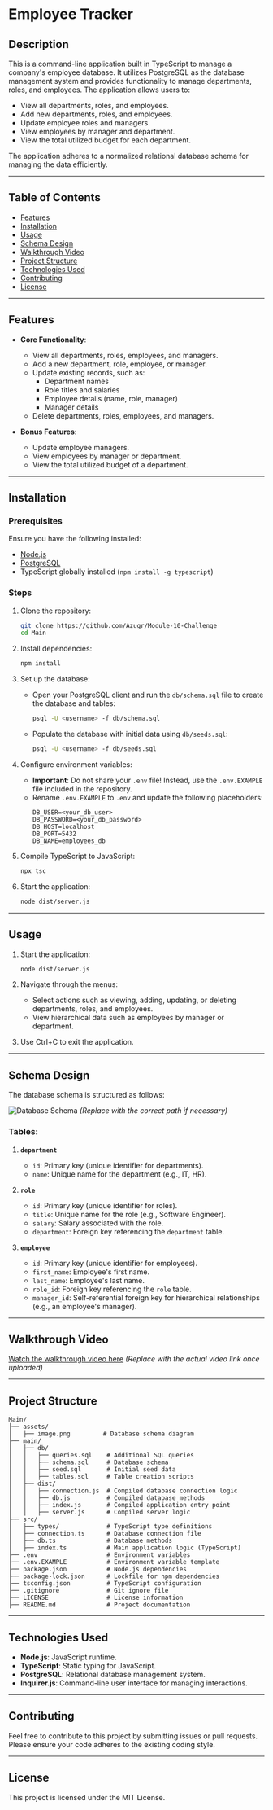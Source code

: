 # Employee Tracker

## Description
This is a command-line application built in TypeScript to manage a company's employee database. It utilizes PostgreSQL as the database management system and provides functionality to manage departments, roles, and employees. The application allows users to:

- View all departments, roles, and employees.
- Add new departments, roles, and employees.
- Update employee roles and managers.
- View employees by manager and department.
- View the total utilized budget for each department.

The application adheres to a normalized relational database schema for managing the data efficiently.

---

## Table of Contents
- [Features](#features)
- [Installation](#installation)
- [Usage](#usage)
- [Schema Design](#schema-design)
- [Walkthrough Video](#walkthrough-video)
- [Project Structure](#project-structure)
- [Technologies Used](#technologies-used)
- [Contributing](#contributing)
- [License](#license)

---

## Features

- **Core Functionality**:
  - View all departments, roles, employees, and managers.
  - Add a new department, role, employee, or manager.
  - Update existing records, such as:
    - Department names
    - Role titles and salaries
    - Employee details (name, role, manager)
    - Manager details
  - Delete departments, roles, employees, and managers.

- **Bonus Features**:
  - Update employee managers.
  - View employees by manager or department.
  - View the total utilized budget of a department.

---

## Installation

### Prerequisites
Ensure you have the following installed:
- [Node.js](https://nodejs.org/)
- [PostgreSQL](https://www.postgresql.org/)
- TypeScript globally installed (`npm install -g typescript`)

### Steps
1. Clone the repository:
   ```bash
   git clone https://github.com/Azugr/Module-10-Challenge
   cd Main
   ```

2. Install dependencies:
   ```bash
   npm install
   ```

3. Set up the database:
   - Open your PostgreSQL client and run the `db/schema.sql` file to create the database and tables:
     ```bash
     psql -U <username> -f db/schema.sql
     ```
   - Populate the database with initial data using `db/seeds.sql`:
     ```bash
     psql -U <username> -f db/seeds.sql
     ```

4. Configure environment variables:
   - **Important**: Do not share your `.env` file! Instead, use the `.env.EXAMPLE` file included in the repository.
   - Rename `.env.EXAMPLE` to `.env` and update the following placeholders:
     ```env
     DB_USER=<your_db_user>
     DB_PASSWORD=<your_db_password>
     DB_HOST=localhost
     DB_PORT=5432
     DB_NAME=employees_db
     ```

5. Compile TypeScript to JavaScript:
   ```bash
   npx tsc
   ```

6. Start the application:
   ```bash
   node dist/server.js
   ```

---

## Usage

1. Start the application:
   ```bash
   node dist/server.js
   ```

2. Navigate through the menus:
   - Select actions such as viewing, adding, updating, or deleting departments, roles, and employees.
   - View hierarchical data such as employees by manager or department.

3. Use Ctrl+C to exit the application.

---

## Schema Design
The database schema is structured as follows:

![Database Schema](./assets/image.png) *(Replace with the correct path if necessary)*

### Tables:
1. **`department`**
    - `id`: Primary key (unique identifier for departments).
    - `name`: Unique name for the department (e.g., IT, HR).

2. **`role`**
    - `id`: Primary key (unique identifier for roles).
    - `title`: Unique name for the role (e.g., Software Engineer).
    - `salary`: Salary associated with the role.
    - `department`: Foreign key referencing the `department` table.

3. **`employee`**
    - `id`: Primary key (unique identifier for employees).
    - `first_name`: Employee's first name.
    - `last_name`: Employee's last name.
    - `role_id`: Foreign key referencing the `role` table.
    - `manager_id`: Self-referential foreign key for hierarchical relationships (e.g., an employee's manager).

---

## Walkthrough Video
[Watch the walkthrough video here](#) *(Replace with the actual video link once uploaded)*

---

## Project Structure
```
Main/
├── assets/
│   ├── image.png         # Database schema diagram
├── main/
│   ├── db/
│   │   ├── queries.sql    # Additional SQL queries
│   │   ├── schema.sql     # Database schema
│   │   ├── seed.sql       # Initial seed data
│   │   ├── tables.sql     # Table creation scripts
│   ├── dist/
│   │   ├── connection.js  # Compiled database connection logic
│   │   ├── db.js          # Compiled database methods
│   │   ├── index.js       # Compiled application entry point
│   │   ├── server.js      # Compiled server logic
├── src/
│   ├── types/             # TypeScript type definitions
│   ├── connection.ts      # Database connection file
│   ├── db.ts              # Database methods
│   ├── index.ts           # Main application logic (TypeScript)
├── .env                   # Environment variables
├── .env.EXAMPLE           # Environment variable template
├── package.json           # Node.js dependencies
├── package-lock.json      # Lockfile for npm dependencies
├── tsconfig.json          # TypeScript configuration
├── .gitignore             # Git ignore file
├── LICENSE                # License information
├── README.md              # Project documentation
```

---

## Technologies Used

- **Node.js**: JavaScript runtime.
- **TypeScript**: Static typing for JavaScript.
- **PostgreSQL**: Relational database management system.
- **Inquirer.js**: Command-line user interface for managing interactions.

---

## Contributing
Feel free to contribute to this project by submitting issues or pull requests. Please ensure your code adheres to the existing coding style.

---

## License
This project is licensed under the MIT License.
